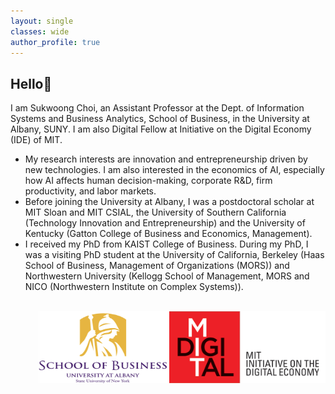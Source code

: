 ```yaml
---
layout: single
classes: wide
author_profile: true
---
```


## Hello&#128075;
I am Sukwoong Choi, an Assistant Professor at the Dept. of Information Systems and Business Analytics, School of Business, in the University at Albany, SUNY. I am also Digital Fellow at Initiative on the Digital Economy (IDE) of MIT. 

+ My research interests are innovation and entrepreneurship driven by new technologies. I am also interested in the economics of AI, especially how AI affects human decision-making, corporate R&D, firm productivity, and labor markets.
+ Before joining the University at Albany, I was a postdoctoral scholar at MIT Sloan and MIT CSIAL, the University of Southern California (Technology Innovation and Entrepreneurship) and the University of Kentucky (Gatton College of Business and Economics, Management).
+ I received my PhD from KAIST College of Business. During my PhD, I was a visiting PhD student at the University of California, Berkeley (Haas School of Business, Management of Organizations (MORS)) and Northwestern University (Kellogg School of Management, MORS and NICO (Northwestern Institute on Complex Systems)).


<br />
<img src="/assets/images/MIT-IDE_Logo2.png" width="250" height="115" style="float:right">&nbsp
<img src="/assets/images/UAlbany_logo3.png" width="210" height="115" style="float:right">

